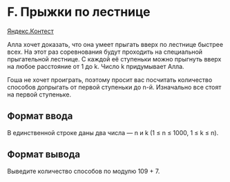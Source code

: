 # F. Прыжки по лестнице

[Яндекс.Контест](https://contest.yandex.ru/contest/25596/problems/F/)

Алла хочет доказать, что она умеет прыгать вверх по лестнице быстрее всех. На этот раз соревнования будут проходить на специальной прыгательной лестнице. С каждой её ступеньки можно прыгнуть вверх на любое расстояние от 1 до k. Число k придумывает Алла.

Гоша не хочет проиграть, поэтому просит вас посчитать количество способов допрыгать от первой ступеньки до n-й. Изначально все стоят на первой ступеньке.

## Формат ввода

В единственной строке даны два числа — n и k (1 ≤ n ≤ 1000, 1 ≤ k ≤ n).

## Формат вывода

Выведите количество способов по модулю 109 + 7. 